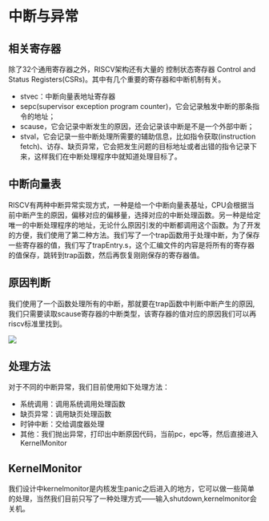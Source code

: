 # 中断与异常


## 相关寄存器

除了32个通用寄存器之外，RISCV架构还有大量的 控制状态寄存器 Control and Status Registers(CSRs)。其中有几个重要的寄存器和中断机制有关。

+ stvec：中断向量表地址寄存器 
+ sepc(supervisor exception program counter)，它会记录触发中断的那条指令的地址；
+ scause，它会记录中断发生的原因，还会记录该中断是不是一个外部中断；
+ stval，它会记录一些中断处理所需要的辅助信息，比如指令获取(instruction fetch)、访存、缺页异常，它会把发生问题的目标地址或者出错的指令记录下来，这样我们在中断处理程序中就知道处理目标了。

## 中断向量表

RISCV有两种中断异常实现方式，一种是给一个中断向量表基址，CPU会根据当前中断产生的原因，偏移对应的偏移量，选择对应的中断处理函数。另一种是给定唯一的中断处理程序的地址，无论什么原因引发的中断都调用这个函数。为了开发的方便，我们使用了第二种方法。我们写了一个trap函数用于处理中断，为了保存一些寄存器的值，我们写了trapEntry.s，这个汇编文件的内容是将所有的寄存器的值保存，跳转到trap函数，然后再恢复刚刚保存的寄存器值。

## 原因判断

我们使用了一个函数处理所有的中断，那就要在trap函数中判断中断产生的原因,我们只需要读取scause寄存器的中断类型，该寄存器的值对应的原因我们可以再riscv标准里找到。

![](https://cdn.jsdelivr.net/gh/li1553770945/images/scause2.jpg)

## 处理方法

对于不同的中断异常，我们目前使用如下处理方法：

+ 系统调用：调用系统调用处理函数
+ 缺页异常：调用缺页处理函数
+ 时钟中断：交给调度器处理
+ 其他：我们抛出异常，打印出中断原因代码，当前pc，epc等，然后直接进入KernelMonitor

## KernelMonitor

我们设计中kernelmonitor是内核发生panic之后进入的地方，它可以做一些简单的处理，当然我们目前只写了一种处理方式——输入shutdown,kernelmonitor会关机。